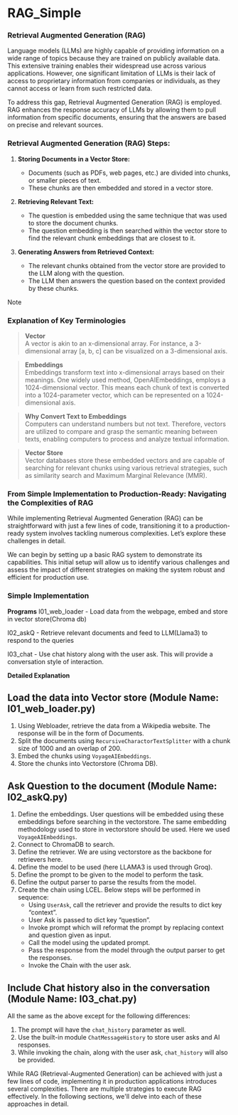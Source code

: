 # RAG_Simple

### Retrieval Augmented Generation (RAG)

Language models (LLMs) are highly capable of providing information on a wide range of topics because they are trained on publicly available data. This extensive training enables their widespread use across various applications. However, one significant limitation of LLMs is their lack of access to proprietary information from companies or individuals, as they cannot access or learn from such restricted data.

To address this gap, Retrieval Augmented Generation (RAG) is employed. RAG enhances the response accuracy of LLMs by allowing them to pull information from specific documents, ensuring that the answers are based on precise and relevant sources.

### Retrieval Augmented Generation (RAG) Steps:

1. **Storing Documents in a Vector Store:**

   - Documents (such as PDFs, web pages, etc.) are divided into chunks, or smaller pieces of text.
   - These chunks are then embedded and stored in a vector store.

2. **Retrieving Relevant Text:**

   - The question is embedded using the same technique that was used to store the document chunks.
   - The question embedding is then searched within the vector store to find the relevant chunk embeddings that are closest to it.

3. **Generating Answers from Retrieved Context:**
   - The relevant chunks obtained from the vector store are provided to the LLM along with the question.
   - The LLM then answers the question based on the context provided by these chunks.

> [!NOTE]
>
> ### Explanation of Key Terminologies

> **Vector**  
> A vector is akin to an x-dimensional array. For instance, a 3-dimensional array [a, b, c] can be visualized on a 3-dimensional axis.

> **Embeddings**  
> Embeddings transform text into x-dimensional arrays based on their meanings. One widely used method, OpenAIEmbeddings, employs a 1024-dimensional vector. This means each chunk of text is converted into a 1024-parameter vector, which can be represented on a 1024-dimensional axis.

> **Why Convert Text to Embeddings**  
> Computers can understand numbers but not text. Therefore, vectors are utilized to compare and grasp the semantic meaning between texts, enabling computers to process and analyze textual information.

> **Vector Store**  
> Vector databases store these embedded vectors and are capable of searching for relevant chunks using various retrieval strategies, such as similarity search and Maximum Marginal Relevance (MMR).

### From Simple Implementation to Production-Ready: Navigating the Complexities of RAG

While implementing Retrieval Augmented Generation (RAG) can be straightforward with just a few lines of code, transitioning it to a production-ready system involves tackling numerous complexities. Let’s explore these challenges in detail.

We can begin by setting up a basic RAG system to demonstrate its capabilities. This initial setup will allow us to identify various challenges and assess the impact of different strategies on making the system robust and efficient for production use.

### Simple Implementation

**Programs**
I01_web_loader - Load data from the webpage, embed and store in vector store(Chroma db)

I02_askQ - Retrieve relevant documents and feed to LLM(Llama3) to respond to the queries

I03_chat - Use chat history along with the user ask. This will provide a conversation style of interaction.

**Detailed Explanation**

## Load the data into Vector store (Module Name: I01_web_loader.py)

1. Using Webloader, retrieve the data from a Wikipedia website. The response will be in the form of Documents.
2. Split the documents using `RecursiveCharactorTextSplitter` with a chunk size of 1000 and an overlap of 200.
3. Embed the chunks using `VoyageAIEmbeddings`.
4. Store the chunks into Vectorstore (Chroma DB).

## Ask Question to the document (Module Name: I02_askQ.py)

1. Define the embeddings. User questions will be embedded using these embeddings before searching in the vectorstore. The same embedding methodology used to store in vectorstore should be used. Here we used `VoyageAIEmbeddings`.
2. Connect to ChromaDB to search.
3. Define the retriever. We are using vectorstore as the backbone for retrievers here.
4. Define the model to be used (here LLAMA3 is used through Groq).
5. Define the prompt to be given to the model to perform the task.
6. Define the output parser to parse the results from the model.
7. Create the chain using LCEL. Below steps will be performed in sequence:
   - Using `UserAsk`, call the retriever and provide the results to dict key “context”.
   - User Ask is passed to dict key “question”.
   - Invoke prompt which will reformat the prompt by replacing context and question given as input.
   - Call the model using the updated prompt.
   - Pass the response from the model through the output parser to get the responses.
   - Invoke the Chain with the user ask.

## Include Chat history also in the conversation (Module Name: I03_chat.py)

All the same as the above except for the following differences:

1. The prompt will have the `chat_history` parameter as well.
2. Use the built-in module `ChatMessageHistory` to store user asks and AI responses.
3. While invoking the chain, along with the user ask, `chat_history` will also be provided.

While RAG (Retrieval-Augmented Generation) can be achieved with just a few lines of code, implementing it in production applications introduces several complexities. There are multiple strategies to execute RAG effectively. In the following sections, we'll delve into each of these approaches in detail.
